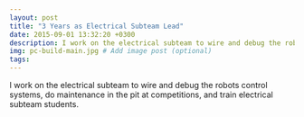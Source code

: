 ```yaml
---
layout: post
title: "3 Years as Electrical Subteam Lead"
date: 2015-09-01 13:32:20 +0300
description: I work on the electrical subteam to wire and debug the robots control systems, do maintenance in the pit at competitions, and train electrical subteam members. # Add post description (optional)
img: pc-build-main.jpg # Add image post (optional)
tags:
---
```


I work on the electrical subteam to wire and debug the robots control systems, do maintenance in the pit at competitions, and train electrical subteam students.